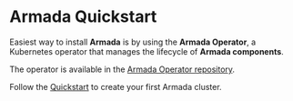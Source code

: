 # Armada Quickstart

Easiest way to install **Armada** is by using the **Armada Operator**, a Kubernetes operator that manages the lifecycle of **Armada components**.

The operator is available in the [Armada Operator repository](https://github.com/armadaproject/armada-operator).

Follow the [Quickstart](https://github.com/armadaproject/armada-operator?tab=readme-ov-file#quickstart) to create your first Armada cluster.